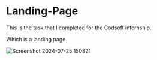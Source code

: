 # Landing-Page
This is the task that I completed for the Codsoft internship. 

Which is a landing page. 

![Screenshot 2024-07-25 150821](https://github.com/user-attachments/assets/9d6404c0-3eb0-4494-a88c-57c23c98fa25)
